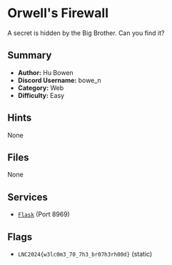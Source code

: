 # Orwell's Firewall
A secret is hidden by the Big Brother. Can you find it?

## Summary
- **Author:** Hu Bowen
- **Discord Username:** bowe_n
- **Category:** Web
- **Difficulty:** Easy

## Hints
None

## Files
None

## Services
- [`Flask`](./service/Orwells_Firewall/app/) (Port 8969)

## Flags
- `LNC2024{w3lc0m3_70_7h3_br07h3rh00d}` (static)
